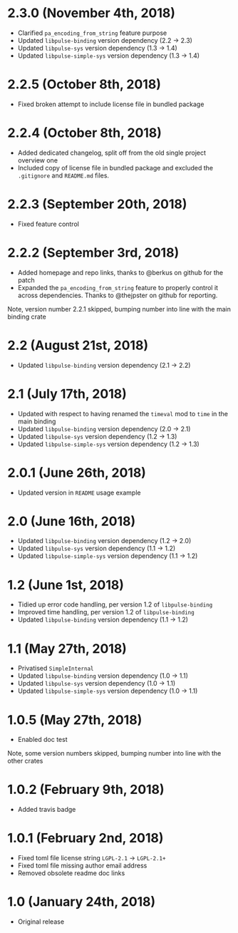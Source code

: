 # 2.3.0 (November 4th, 2018)

 * Clarified `pa_encoding_from_string` feature purpose
 * Updated `libpulse-binding` version dependency (2.2 → 2.3)
 * Updated `libpulse-sys` version dependency (1.3 → 1.4)
 * Updated `libpulse-simple-sys` version dependency (1.3 → 1.4)

# 2.2.5 (October 8th, 2018)

 * Fixed broken attempt to include license file in bundled package

# 2.2.4 (October 8th, 2018)

 * Added dedicated changelog, split off from the old single project overview one
 * Included copy of license file in bundled package and excluded the `.gitignore` and `README.md`
   files.

# 2.2.3 (September 20th, 2018)

 * Fixed feature control

# 2.2.2 (September 3rd, 2018)

 * Added homepage and repo links, thanks to @berkus on github for the patch
 * Expanded the `pa_encoding_from_string` feature to properly control it across dependencies. Thanks
   to @thejpster on github for reporting.

Note, version number 2.2.1 skipped, bumping number into line with the main binding crate

# 2.2 (August 21st, 2018)

 * Updated `libpulse-binding` version dependency (2.1 → 2.2)

# 2.1 (July 17th, 2018)

 * Updated with respect to having renamed the `timeval` mod to `time` in the main binding
 * Updated `libpulse-binding` version dependency (2.0 → 2.1)
 * Updated `libpulse-sys` version dependency (1.2 → 1.3)
 * Updated `libpulse-simple-sys` version dependency (1.2 → 1.3)

# 2.0.1 (June 26th, 2018)

 * Updated version in `README` usage example

# 2.0 (June 16th, 2018)

 * Updated `libpulse-binding` version dependency (1.2 → 2.0)
 * Updated `libpulse-sys` version dependency (1.1 → 1.2)
 * Updated `libpulse-simple-sys` version dependency (1.1 → 1.2)

# 1.2 (June 1st, 2018)

 * Tidied up error code handling, per version 1.2 of `libpulse-binding`
 * Improved time handling, per version 1.2 of `libpulse-binding`
 * Updated `libpulse-binding` version dependency (1.1 → 1.2)

# 1.1 (May 27th, 2018)

 * Privatised `SimpleInternal`
 * Updated `libpulse-binding` version dependency (1.0 → 1.1)
 * Updated `libpulse-sys` version dependency (1.0 → 1.1)
 * Updated `libpulse-simple-sys` version dependency (1.0 → 1.1)

# 1.0.5 (May 27th, 2018)

 * Enabled doc test

Note, some version numbers skipped, bumping number into line with the other crates

# 1.0.2 (February 9th, 2018)

 * Added travis badge

# 1.0.1 (February 2nd, 2018)

 * Fixed toml file license string `LGPL-2.1` → `LGPL-2.1+`
 * Fixed toml file missing author email address
 * Removed obsolete readme doc links

# 1.0 (January 24th, 2018)

 * Original release
